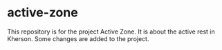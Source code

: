 # active-zone
This repository is for the project Active Zone. It is about the active rest in Kherson.
Some changes are added to the project.
